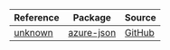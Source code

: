 | Reference | Package | Source |
|---|---|---|
|[unknown](json-readme.md)|[azure-json](https://repo1.maven.org/maven2/com/azure/azure-json)|[GitHub](https://github.com/Azure/azure-sdk-for-java/blob/main/sdk/core/azure-json)|
